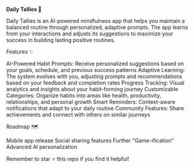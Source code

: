 **Daily Tallies 🎯**

Daily Tallies is an AI-powered mindfulness app that helps you maintain a balanced routine through personalized, adaptive prompts. The app learns from your interactions and adjusts its suggestions to maximize your success in building lasting positive routines.

Features ✨

AI-Powered Habit Prompts: Receive personalized suggestions based on your goals, schedule, and previous success patterns
Adaptive Learning: The system evolves with you, adjusting prompts and recommendations based on your feedback and completion rates
Progress Tracking: Visual analytics and insights about your habit-forming journey
Customizable Categories: Organize habits into areas like health, productivity, relationships, and personal growth
Smart Reminders: Context-aware notifications that adapt to your daily routine
Community Features: Share achievements and connect with others on similar journeys

Roadmap 🗺️

 Mobile app release
 Social sharing features
 Further "Game-ification"
 Advanced AI personalization

Remember to star ⭐ this repo if you find it helpful!
